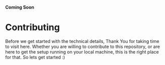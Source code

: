 **Coming Soon**
# Contributing

Before we get started with the technical details, Thank You for taking time to visit here. Whether you are willing to contribute to this repository, or are here to get the setup running on your local machine, this is the right place for that. So lets get started :)


